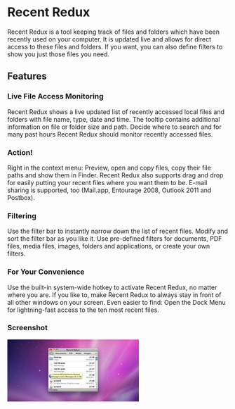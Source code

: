 # Recent Redux

Recent Redux is a tool keeping track of files and folders which have been recently used on your computer. It is updated live and allows for direct access to these files and folders. If you want, you can also define filters to show you just those files you need.

## Features

### Live File Access Monitoring

Recent Redux shows a live updated list of recently accessed local files and folders with file name, type, date and time. The tooltip contains additional information on file or folder size and path. Decide where to search and for many past hours Recent Redux should monitor recently accessed files.

### Action!

Right in the context menu: Preview, open and copy files, copy their file paths and show them in Finder. Recent Redux also supports drag and drop for easily putting your recent files where you want them to be. E-mail sharing is supported, too (Mail.app, Entourage 2008, Outlook 2011 and Postbox).

### Filtering

Use the filter bar to instantly narrow down the list of recent files. Modify and sort the filter bar as you like it. Use pre-defined filters for documents, PDF files, media files, images, folders and applications, or create your own filters.

### For Your Convenience

Use the built-in system-wide hotkey to activate Recent Redux, no matter where you are. If you like to, make Recent Redux to always stay in front of all other windows on your screen. Even easier to find: Open the Dock Menu for lightning-fast access to the ten most recent files.

### Screenshot

![Recent Redux Screenshot](recentredux-screenshot.png)